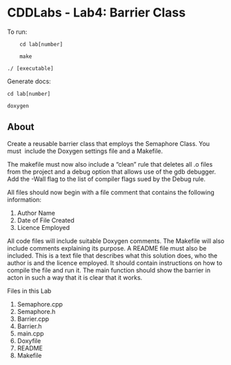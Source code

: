 # CDDLabs - Lab4: Barrier Class

To run:

        cd lab[number]
        
        make
        
	./ [executable]
	
Generate docs: 

	cd lab[number]
        
	doxygen

## About
Create a reusable barrier class that employs the Semaphore Class. You must  include the Doxygen settings file and a Makefile.


The makefile must now also include a “clean” rule that deletes all .o files from the project and a debug option that allows use of the gdb debugger. Add the -Wall flag to the list of compiler flags sued by the Debug rule.


All files should now begin with a file comment that contains the following information:
1.	Author Name
2.	Date of File Created
3.	Licence Employed


All code files will include suitable Doxygen comments.  The Makefile will also include comments explaining its purpose. A README file must also be included.  This is a text file that describes what this solution does, who the author is and the licence employed.  It should contain instructions on how to compile the file and run it. The main function should show the barrier in acton in such a way that it is clear that it works.


Files in this Lab
1.	Semaphore.cpp
2.	Semaphore.h
3.	Barrier.cpp
4.	Barrier.h
5.	main.cpp
6.	Doxyfile
7.	README
8.	Makefile
